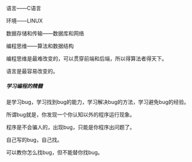 语言——C语言

环境——LINUX

数据存储和传输——数据库和网络

编程思维——算法和数据结构

编程思维是最难改变的，可以贯穿前端和后端，所以得算法者得天下。

语言是最容易改变的。

##### 学习编程的精髓

是学习bug，学习找到bug的能力，学习解决bug的方法，学习避免bug的经验。

所谓bug就是，你发现一个你认知以外的程序运行现象。

程序是不会骗人的，出现bug，只能是你程序出问题了。

自己写的bug，自己找。

可以教你怎么找bug，但不能替你找bug。

